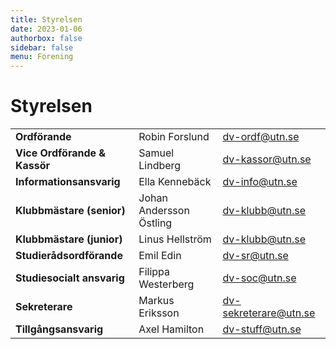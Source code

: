 ```yaml
---
title: Styrelsen
date: 2023-01-06
authorbox: false
sidebar: false
menu: Forening
---
```


# Styrelsen

|    |   |   | 
|---|---|---|
| **Ordförande** | Robin Forslund  | dv-ordf@utn.se  | 
| **Vice Ordförande & Kassör** | Samuel Lindberg  | dv-kassor@utn.se  |
| **Informationsansvarig** | Ella Kennebäck | dv-info@utn.se |
| **Klubbmästare (senior)** | Johan Andersson Östling | dv-klubb@utn.se |
| **Klubbmästare (junior)** | Linus Hellström | dv-klubb@utn.se |
| **Studierådsordförande** | Emil Edin | dv-sr@utn.se | 
| **Studiesocialt ansvarig** | Filippa Westerberg | dv-soc@utn.se  |
| **Sekreterare** | Markus Eriksson | dv-sekreterare@utn.se |
| **Tillgångsansvarig** | Axel Hamilton | dv-stuff@utn.se |
